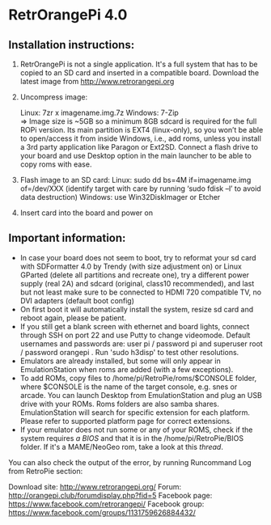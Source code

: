 # RetrOrangePi 4.0 

## Installation instructions:
 
1. RetrOrangePi is not a single application. It's a full system that has to be copied to an SD card and inserted in a compatible board. Download the latest image from http://www.retrorangepi.org

2. Uncompress image:

    Linux: 7zr x imagename.img.7z
    Windows:  7-Zip  
=> Image size is ~5GB so a minimum 8GB sdcard is required for the full ROPi version. Its main partition is EXT4 (linux-only), so you won’t be able to open/access it from inside Windows, i.e., add roms, unless you install a 3rd party application like Paragon or Ext2SD. Connect a flash drive to your board and use Desktop option in the main launcher to be able to copy roms with ease.

3. Flash image to an SD card:
    Linux: sudo dd bs=4M if=imagename.img of=/dev/XXX (identify target with care by running ‘sudo fdisk –l’ to avoid data destruction)
    Windows: use Win32DiskImager or Etcher

4. Insert card into the board and power on

## Important information:

* In case your board does not seem to boot,  try to reformat your sd card with SDFormatter 4.0 by Trendy (with size adjustment on) or Linux GParted (delete all partitions and recreate one), try a different power supply (real 2A) and sdcard (original,  class10 recommended), and last but not least make sure to be connected to HDMI 720 compatible TV, no DVI adapters (default boot config)
* On first boot it will automatically install the system, resize sd card and reboot again, please be patient.
* If you still get a blank screen with ethernet and board lights, connect through SSH on port 22 and use Putty to change videomode. Default usernames and passwords are: user pi / password pi and superuser root / password orangepi . Run 'sudo h3disp' to test other resolutions.
* Emulators are already installed, but some will only appear in EmulationStation when roms are added (with a few exceptions).
* To add ROMs, copy files to /home/pi/RetroPie/roms/$CONSOLE folder, where $CONSOLE is the name of the target console, e.g. snes or arcade.  You can launch Desktop from EmulationStation and plug an USB drive with your ROMs. Roms folders are also samba shares. EmulationStation will search for specific extension for each platform. Please refer to supported platform page for correct extensions.
* If your emulator does not run some or any of your ROMS, check if the system requires *a BIOS* and that it is in the /home/pi/RetroPie/BIOS folder.  If it's a MAME/NeoGeo rom, take a look at this *thread*.

You can also check the output of the error, by running Runcommand Log from RetroPie section:

Download site: http://www.retrorangepi.org/
Forum: http://orangepi.club/forumdisplay.php?fid=5
Facebook page: https://www.facebook.com/retrorangepi/
Facebook group: https://www.facebook.com/groups/1131759626884432/

